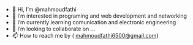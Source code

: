 - 👋 Hi, I’m @mahmoudfathi
- 👀 I’m interested in programing and web development and networking
- 🌱 I’m currently learning comunication and electronic engineering
- 💞️ I’m looking to collaborate on ...
- 📫 How to reach me by ( mahmoudfathi6500@gmail.com)

<!---
mahmoudfathi0/mahmoudfathi0 is a ✨ special ✨ repository because its `README.md` (this file) appears on your GitHub profile.
You can click the Preview link to take a look at your changes.
--->
